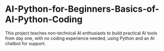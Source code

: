 # AI-Python-for-Beginners-Basics-of-AI-Python-Coding
This project teaches non-technical AI enthusiasts to build practical AI tools from day one, with no coding experience needed, using Python and an AI chatbot for support.
